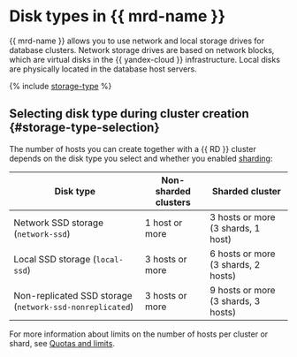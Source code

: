 # Disk types in {{ mrd-name }}



{{ mrd-name }} allows you to use network and local storage drives for database clusters. Network storage drives are based on network blocks, which are virtual disks in the {{ yandex-cloud }} infrastructure. Local disks are physically located in the database host servers.

{% include [storage-type](../../_includes/mdb/mrd/storage-type.md) %}

## Selecting disk type during cluster creation {#storage-type-selection}

The number of hosts you can create together with a {{ RD }} cluster depends on the disk type you select and whether you enabled [sharding](./sharding.md):

| Disk type | Non-sharded clusters | Sharded cluster |
| ------------------------------------------------------------------------- | --------------------------------- | ----------------------------------|
| Network SSD storage (`network-ssd`) | 1 host or more | 3 hosts or more (3 shards, 1 host) |
| Local SSD storage (`local-ssd`) | 3 hosts or more | 6 hosts or more (3 shards, 2 hosts) |
| Non-replicated SSD storage (`network-ssd-nonreplicated`) | 3 hosts or more | 9 hosts or more (3 shards, 3 hosts) |

For more information about limits on the number of hosts per cluster or shard, see [Quotas and limits](./limits.md).

